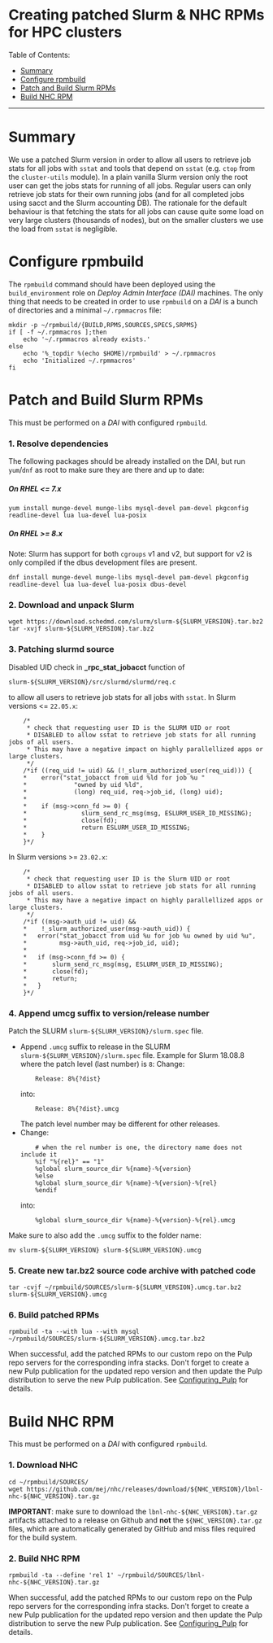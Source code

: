 # Creating patched Slurm & NHC RPMs for HPC clusters #

Table of Contents:

* [Summary](#-summary)
* [Configure rpmbuild](#-configure-rpmbuild)
* [Patch and Build Slurm RPMs](#-patch-and-build-slurm-rpms)
* [Build NHC RPM](#-build-nhc-rpm)

---

# <a name="Summary"/> Summary

We use a patched Slurm version in order to allow all users to retrieve job stats for all jobs with ```sstat```
and tools that depend on ```sstat``` (e.g. ```ctop``` from the ```cluster-utils``` module).
In a plain vanilla Slurm version only the root user can get the jobs stats for running of all jobs.
Regular users can only retrieve job stats for their own running jobs 
(and for all completed jobs using sacct and the Slurm accounting DB).
The rationale for the default behaviour is that fetching the stats for all jobs can cause quite some load on very large clusters
(thousands of nodes), but on the smaller clusters we use the load from ```sstat``` is negligible.

# <a name="Configure-rpmbuild"/> Configure rpmbuild

The ```rpmbuild``` command should have been deployed using the ```build_environment``` role on _Deploy Admin Interface (DAI)_ machines.
The only thing that needs to be created in order to use ```rpmbuild``` on a _DAI_ is a bunch of directories and a minimal ```~/.rpmmacros``` file:

```
mkdir -p ~/rpmbuild/{BUILD,RPMS,SOURCES,SPECS,SRPMS}
if [ -f ~/.rpmmacros ];then
    echo '~/.rpmmacros already exists.'
else
    echo '%_topdir %(echo $HOME)/rpmbuild' > ~/.rpmmacros
    echo 'Initialized ~/.rpmmacros'
fi
```

# <a name="Patch-and-Build-Slurm-RPMs"/> Patch and Build Slurm RPMs

This must be performed on a _DAI_ with configured ```rpmbuild```.

### 1. Resolve dependencies

The following packages should be already installed on the DAI, but run ```yum```/```dnf``` as root to make sure they are there and up to date:

##### On RHEL <= 7.x

```
yum install munge-devel munge-libs mysql-devel pam-devel pkgconfig readline-devel lua lua-devel lua-posix
```

##### On RHEL >= 8.x

Note: Slurm has support for both ```cgroups``` v1 and v2, but support for v2 is only compiled if the dbus development files are present.

```
dnf install munge-devel munge-libs mysql-devel pam-devel pkgconfig readline-devel lua lua-devel lua-posix dbus-devel
```

### 2. Download and unpack Slurm

```
wget https://download.schedmd.com/slurm/slurm-${SLURM_VERSION}.tar.bz2
tar -xvjf slurm-${SLURM_VERSION}.tar.bz2
```


### 3. Patching slurmd source

Disabled UID check in **_rpc_stat_jobacct** function of
```
slurm-${SLURM_VERSION}/src/slurmd/slurmd/req.c
```
to allow all users to retrieve job stats for all jobs with ```sstat```.
In Slurm versions <= `22.05.x`:
```
    /*
     * check that requesting user ID is the SLURM UID or root
     * DISABLED to allow sstat to retrieve job stats for all running jobs of all users.
     * This may have a negative impact on highly parallellized apps or large clusters.
     */
    /*if ((req_uid != uid) && (!_slurm_authorized_user(req_uid))) {
    *    error("stat_jobacct from uid %ld for job %u " 
    *             "owned by uid %ld",
    *             (long) req_uid, req->job_id, (long) uid);
    *
    *    if (msg->conn_fd >= 0) {
    *               slurm_send_rc_msg(msg, ESLURM_USER_ID_MISSING);
    *               close(fd);
    *               return ESLURM_USER_ID_MISSING;
    *    }
    }*/
```
In Slurm versions >= ```23.02.x```:
```
	/*
	 * check that requesting user ID is the Slurm UID or root
	 * DISABLED to allow sstat to retrieve job stats for all running jobs of all users.
	 * This may have a negative impact on highly parallellized apps or large clusters.
	 */
	/*if ((msg->auth_uid != uid) &&
	*    !_slurm_authorized_user(msg->auth_uid)) {
	*	error("stat_jobacct from uid %u for job %u owned by uid %u",
	*	      msg->auth_uid, req->job_id, uid);
	*
	*	if (msg->conn_fd >= 0) {
	*		slurm_send_rc_msg(msg, ESLURM_USER_ID_MISSING);
	*		close(fd);
	*		return;
	*	}
	}*/
```

### 4. Append umcg suffix to version/release number

Patch the SLURM ```slurm-${SLURM_VERSION}/slurm.spec``` file.

 * Append ```.umcg``` suffix to release in the SLURM ```slurm-${SLURM_VERSION}/slurm.spec``` file.
   Example for Slurm 18.08.8 where the patch level (last number) is ```8```:
   Change:
   ```
       Release: 8%{?dist}
   ```
   into:
   ```
       Release: 8%{?dist}.umcg
   ```
   The patch level number may be different for other releases.
 * Change:
   ```
       # when the rel number is one, the directory name does not include it
       %if "%{rel}" == "1"
       %global slurm_source_dir %{name}-%{version}
       %else
       %global slurm_source_dir %{name}-%{version}-%{rel}
       %endif
   ```
   into:
   ```
       %global slurm_source_dir %{name}-%{version}-%{rel}.umcg
   ```

Make sure to also add the ```.umcg``` suffix to the folder name:

```
mv slurm-${SLURM_VERSION} slurm-${SLURM_VERSION}.umcg
```

### 5. Create new tar.bz2 source code archive with patched code

```
tar -cvjf ~/rpmbuild/SOURCES/slurm-${SLURM_VERSION}.umcg.tar.bz2  slurm-${SLURM_VERSION}.umcg
```

### 6. Build patched RPMs

```
rpmbuild -ta --with lua --with mysql ~/rpmbuild/SOURCES/slurm-${SLURM_VERSION}.umcg.tar.bz2
```
When successful, add the patched RPMs to our custom repo on the Pulp repo servers for the corresponding infra stacks.
Don't forget to create a new Pulp publication for the updated repo version and then update the Pulp distribution 
to serve the new Pulp publication. See [Configuring_Pulp](Configuring_Pulp.md) for details.

# <a name="Build-NHC-RPM"/> Build NHC RPM

This must be performed on a _DAI_ with configured ```rpmbuild```.

### 1. Download NHC

```
cd ~/rpmbuild/SOURCES/
wget https://github.com/mej/nhc/releases/download/${NHC_VERSION}/lbnl-nhc-${NHC_VERSION}.tar.gz
```

**IMPORTANT**: make sure to download the ```lbnl-nhc-${NHC_VERSION}.tar.gz``` artifacts attached to a release on Github
and **not** the ```${NHC_VERSION}.tar.gz``` files, which are automatically generated by GitHub and miss files required for the build system.

### 2. Build NHC RPM

```
rpmbuild -ta --define 'rel 1' ~/rpmbuild/SOURCES/lbnl-nhc-${NHC_VERSION}.tar.gz
```

When successful, add the patched RPMs to our custom repo on the Pulp repo servers for the corresponding infra stacks.
Don't forget to create a new Pulp publication for the updated repo version and then update the Pulp distribution 
to serve the new Pulp publication. See [Configuring_Pulp](Configuring_Pulp.md) for details.

